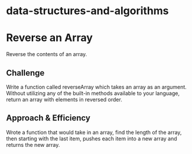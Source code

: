 # data-structures-and-algorithms

# Reverse an Array
Reverse the contents of an array.

## Challenge
Write a function called reverseArray which takes an array as an argument. Without utilizing any of the built-in methods available to your language, return an array with elements in reversed order.

## Approach & Efficiency
Wrote a function that would take in an array, find the length of the array, then starting with the last item, pushes each item into a new array and returns the new array.


